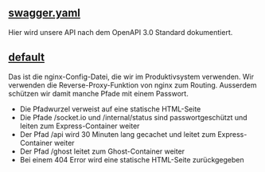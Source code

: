 ## [swagger.yaml](swagger.yaml)

Hier wird unsere API nach dem OpenAPI 3.0 Standard dokumentiert.


## [default](default)

Das ist die nginx-Config-Datei, die wir im Produktivsystem verwenden. Wir verwenden die Reverse-Proxy-Funktion von nginx zum Routing. Ausserdem schützen wir damit manche Pfade mit einem Passwort.

* Die Pfadwurzel verweist auf eine statische HTML-Seite
* Die Pfade /socket.io und /internal/status sind passwortgeschützt und leiten zum Express-Container weiter
* Der Pfad /api wird 30 Minuten lang gecachet und leitet zum Express-Container weiter
* Der Pfad /ghost leitet zum Ghost-Container weiter
* Bei einem 404 Error wird eine statische HTML-Seite zurückgegeben
